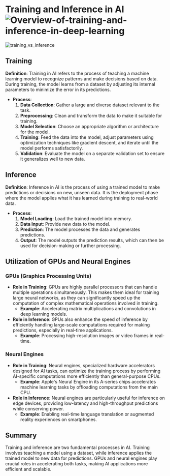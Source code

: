 
# Training and Inference in AI![Overview-of-training-and-inference-in-deep-learning](https://github.com/user-attachments/assets/8d18327c-19a3-41b2-9f97-405359f2c4a2)

![training_vs_inference](https://github.com/user-attachments/assets/cd6827d8-37a4-417e-8a97-46b01be69914)

## Training
**Definition**: Training in AI refers to the process of teaching a machine learning model to recognize patterns and make decisions based on data. During training, the model learns from a dataset by adjusting its internal parameters to minimize the error in its predictions.

- **Process**: 
  1. **Data Collection**: Gather a large and diverse dataset relevant to the task.
  2. **Preprocessing**: Clean and transform the data to make it suitable for training.
  3. **Model Selection**: Choose an appropriate algorithm or architecture for the model.
  4. **Training**: Feed the data into the model, adjust parameters using optimization techniques like gradient descent, and iterate until the model performs satisfactorily.
  5. **Validation**: Evaluate the model on a separate validation set to ensure it generalizes well to new data.

## Inference
**Definition**: Inference in AI is the process of using a trained model to make predictions or decisions on new, unseen data. It is the deployment phase where the model applies what it has learned during training to real-world data.

- **Process**: 
  1. **Model Loading**: Load the trained model into memory.
  2. **Data Input**: Provide new data to the model.
  3. **Prediction**: The model processes the data and generates predictions.
  4. **Output**: The model outputs the prediction results, which can then be used for decision-making or further processing.

## Utilization of GPUs and Neural Engines

### GPUs (Graphics Processing Units)
- **Role in Training**: GPUs are highly parallel processors that can handle multiple operations simultaneously. This makes them ideal for training large neural networks, as they can significantly speed up the computation of complex mathematical operations involved in training.
  - **Example**: Accelerating matrix multiplications and convolutions in deep learning models.
- **Role in Inference**: GPUs also enhance the speed of inference by efficiently handling large-scale computations required for making predictions, especially in real-time applications.
  - **Example**: Processing high-resolution images or video frames in real-time.

### Neural Engines
- **Role in Training**: Neural engines, specialized hardware accelerators designed for AI tasks, can optimize the training process by performing AI-specific computations more efficiently than general-purpose CPUs.
  - **Example**: Apple's Neural Engine in its A-series chips accelerates machine learning tasks by offloading computations from the main CPU.
- **Role in Inference**: Neural engines are particularly useful for inference on edge devices, providing low-latency and high-throughput predictions while conserving power.
  - **Example**: Enabling real-time language translation or augmented reality experiences on smartphones.

## Summary
Training and inference are two fundamental processes in AI. Training involves teaching a model using a dataset, while inference applies the trained model to new data for predictions. GPUs and neural engines play crucial roles in accelerating both tasks, making AI applications more efficient and scalable.

